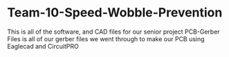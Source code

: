 # Team-10-Speed-Wobble-Prevention
This is all of the software, and CAD files for our senior project
PCB-Gerber Files is all of our gerber files we went through to make our PCB using Eaglecad and CircuitPRO
